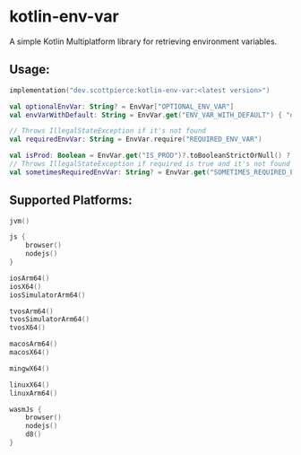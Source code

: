 # kotlin-env-var
A simple Kotlin Multiplatform library for retrieving environment variables.

## Usage:
```Kotlin
implementation("dev.scottpierce:kotlin-env-var:<latest version>")
```

```Kotlin
val optionalEnvVar: String? = EnvVar["OPTIONAL_ENV_VAR"]
val envVarWithDefault: String = EnvVar.get("ENV_VAR_WITH_DEFAULT") { "default" }

// Throws IllegalStateException if it's not found
val requiredEnvVar: String = EnvVar.require("REQUIRED_ENV_VAR")

val isProd: Boolean = EnvVar.get("IS_PROD")?.toBooleanStrictOrNull() ?: false
// Throws IllegalStateException if required is true and it's not found
val sometimesRequiredEnvVar: String? = EnvVar.get("SOMETIMES_REQUIRED_ENV_VAR", required = isProd)
```

## Supported Platforms:
```kotlin
jvm()

js {
    browser()
    nodejs()
}

iosArm64()
iosX64()
iosSimulatorArm64()

tvosArm64()
tvosSimulatorArm64()
tvosX64()

macosArm64()
macosX64()

mingwX64()

linuxX64()
linuxArm64()

wasmJs {
    browser()
    nodejs()
    d8()
}
```
